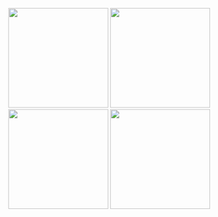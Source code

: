 <p float="left">
<img src="https://user-images.githubusercontent.com/23731070/127788299-1714d54e-0372-4ad0-a390-8597b5b2aab1.png" width="200"/>
<img src="https://user-images.githubusercontent.com/23731070/127788300-51a60e83-712f-4a2a-9b7b-4f211a002e6b.png" width="200"/>
<img src="https://user-images.githubusercontent.com/23731070/127788304-52835e25-25d0-46b9-8867-639e954c47b7.png" width="200"/>
<img src="https://user-images.githubusercontent.com/23731070/127788306-ecc4007d-2381-4531-ac32-8814c5d20c13.png" width="200"/>
</>
